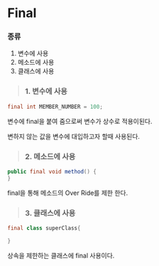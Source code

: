 # Final

### 종류
1. 변수에 사용
2. 메소드에 사용
3. 클래스에 사용

> ### 1. 변수에 사용

```java
final int MEMBER_NUMBER = 100;
```
변수에 final을 붙여 줌으로써 변수가 상수로 적용이된다.

변하지 않는 값을 변수에 대입하고자 할때 사용된다.

> ### 2. 메소드에 사용

```java
public final void method() {	
}
```
final을 통해 메소드의 Over Ride를 제한 한다.

> ### 3. 클래스에 사용

```java
final class superClass{

}
```
상속을 제한하는 클래스에 final 사용이다.
